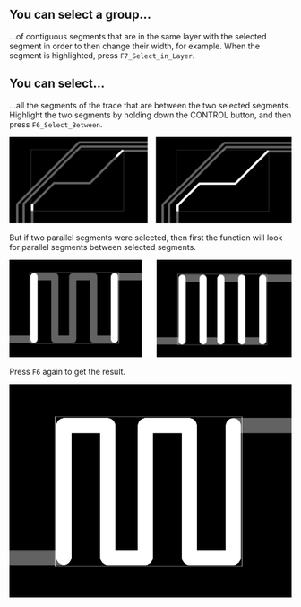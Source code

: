 ## You can select a group...

...of contiguous segments that are in the same layer with the selected segment in order to then change their width, for example. When the segment is highlighted, press `F7_Select_in_Layer`.

## You can select...

...all the segments of the trace that are between the two selected segments. Highlight the two segments by holding down the CONTROL button, and then press `F6_Select_Between`.

![Select between](pictures/sel_between1.png)

But if two parallel segments were selected, then first the function will look for parallel segments between selected segments.

![Free PCB design program for Microsoft Windows](pictures/sel_between2.png)

Press `F6` again to get the result.

![group selection](pictures/sel_between3.png)

